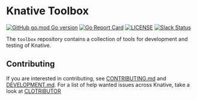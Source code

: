 # Knative Toolbox

[![GitHub go.mod Go version](https://img.shields.io/github/go-mod/go-version/knative/toolbox)](https://pkg.go.dev/github.com/knative/toolbox)
[![Go Report Card](https://goreportcard.com/badge/knative/toolbox)](https://goreportcard.com/report/knative/toolbox)
[![LICENSE](https://img.shields.io/github/license/knative/toolbox.svg)](https://github.com/knative/toolbox/blob/main/LICENSE)
[![Slack Status](https://img.shields.io/badge/slack-join_chat-white.svg?logo=slack&style=social)](https://cloud-native.slack.com/archives/C04LY4M2G49)

The `toolbox` repository contains a collection of tools for development and
testing of Knative.

## Contributing

If you are interested in contributing, see [CONTRIBUTING.md](./CONTRIBUTING.md)
and [DEVELOPMENT.md](./DEVELOPMENT.md). For a list of help wanted issues across
Knative, take a look at [CLOTRIBUTOR](https://clotributor.dev/search?project=knative&page=1)
